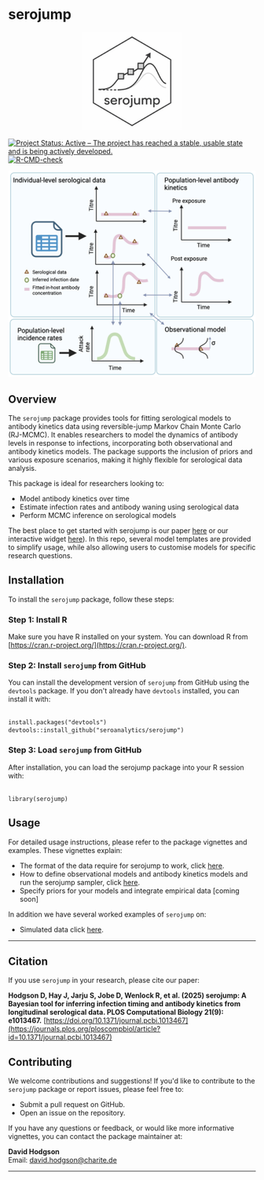 # serojump

<div align="center">
  <img src="https://raw.githubusercontent.com/seroanalytics/serojump/main/serojump_hex.png" alt="serojump hex logo" width="200"/>
</div>

[![Project Status: Active – The project has reached a stable, usable state and is being actively developed.](https://www.repostatus.org/badges/latest/active.svg)](https://www.repostatus.org/#active)
[![R-CMD-check](https://github.com/seroanalytics/serojump/actions/workflows/R-CMD-check.yaml/badge.svg)](https://github.com/seroanalytics/serojump/actions/workflows/R-CMD-check.yaml)


![Schematic of the methods behind the `serojump` package](./man/figures/schematic_A.png)

## Overview

The `serojump` package provides tools for fitting serological models to antibody kinetics data using reversible-jump Markov Chain Monte Carlo (RJ-MCMC). It enables researchers to model the dynamics of antibody levels in response to infections, incorporating both observational and antibody kinetics models. The package supports the inclusion of priors and various exposure scenarios, making it highly flexible for serological data analysis.

This package is ideal for researchers looking to:

- Model antibody kinetics over time
- Estimate infection rates and antibody waning using serological data
- Perform MCMC inference on serological models

The best place to get started with serojump is our paper [here](https://journals.plos.org/ploscompbiol/article?id=10.1371/journal.pcbi.1013467) or our interactive widget [here](https://seroanalytics.org/serojump-widget/)). In this repo, several model templates are provided to simplify usage, while also allowing users to customise models for specific research questions.

## Installation

To install the `serojump` package, follow these steps:

### Step 1: Install R

Make sure you have R installed on your system. You can download R from [https://cran.r-project.org/](https://cran.r-project.org/).

### Step 2: Install `serojump` from GitHub

You can install the development version of `serojump` from GitHub using the `devtools` package. If you don't already have `devtools` installed, you can install it with:


```

install.packages("devtools")
devtools::install_github("seroanalytics/serojump")

```

### Step 3: Load `serojump` from GitHub
After installation, you can load the serojump package into your R session with:


```

library(serojump)

```


## Usage

For detailed usage instructions, please refer to the package vignettes and examples. These vignettes explain:

- The format of the data require for serojump to work, click [here](https://seroanalytics.org/serojump/articles/data_format.html).
- How to define observational models and antibody kinetics models and run the serojump sampler, click [here](https://seroanalytics.org/serojump/articles/model_define.html).
- Specify priors for your models and integrate empirical data [coming soon]

In addition we have several worked examples of `serojump` on:
- Simulated data click [here](https://seroanalytics.org/serojump/articles/sim_recovery.html).

---

## Citation

If you use `serojump` in your research, please cite our paper:

**Hodgson D, Hay J, Jarju S, Jobe D, Wenlock R, et al. (2025) serojump: A Bayesian tool for inferring infection timing and antibody kinetics from longitudinal serological data. PLOS Computational Biology 21(9): e1013467.** [https://doi.org/10.1371/journal.pcbi.1013467](https://journals.plos.org/ploscompbiol/article?id=10.1371/journal.pcbi.1013467)

## Contributing

We welcome contributions and suggestions! If you'd like to contribute to the `serojump` package or report issues, please feel free to:

- Submit a pull request on GitHub.
- Open an issue on the repository.

If you have any questions or feedback, or would like more informative vignettes, you can contact the package maintainer at:

**David Hodgson**  
Email: [david.hodgson@charite.de](mailto:david.hodgson@charite.de)

---
